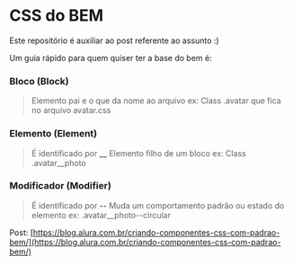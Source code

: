 # CSS do BEM

Este repositório é auxiliar ao post referente ao assunto :) 

Um guia rápido para quem quiser ter a base do bem é:

### Bloco (Block)
> Elemento pai e o que da nome ao arquivo ex: Class .avatar que fica no arquivo avatar.css

### Elemento (Element)
> É identificado por **__** Elemento filho de um bloco ex: Class .avatar__photo 

### Modificador (Modifier)
> É identificado por **--** Muda um comportamento padrão ou estado do elemento ex: .avatar__photo--circular


Post: [https://blog.alura.com.br/criando-componentes-css-com-padrao-bem/](https://blog.alura.com.br/criando-componentes-css-com-padrao-bem/)
